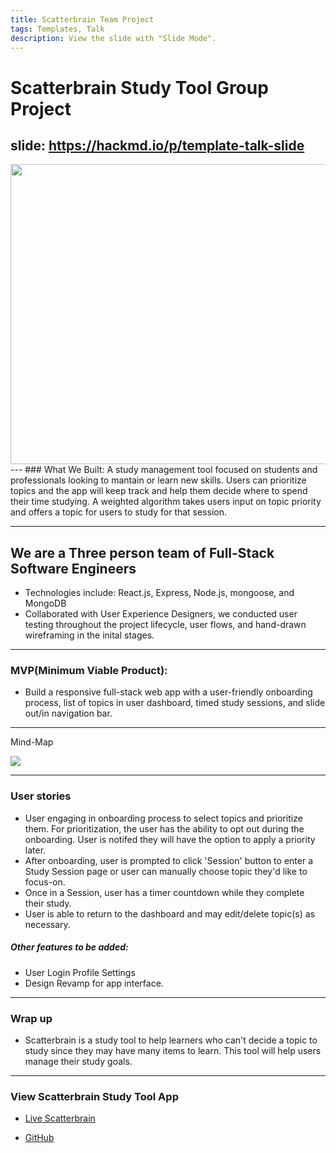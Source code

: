 ```yaml
---
title: Scatterbrain Team Project
tags: Templates, Talk
description: View the slide with "Slide Mode".
---
```


# Scatterbrain Study Tool Group Project

<!-- Put the link to this slide here so people can follow -->
slide: https://hackmd.io/p/template-talk-slide
---
<img src="https://i.imgur.com/SLRN0hC.png" width="640" height="480"/>
---
### What We Built:
A study management tool focused on students and professionals looking to mantain or learn new skills.
Users can prioritize topics and the app will keep track and help them decide where to spend their time studying. A weighted algorithm takes users input on topic priority and offers a topic for users to study for that session.

---

## We are a Three person team of Full-Stack Software Engineers

- Technologies include: React.js, Express, Node.js, mongoose, and MongoDB
- Collaborated with User Experience Designers, we conducted user testing throughout the project lifecycle, user flows, and hand-drawn wireframing in the inital stages.

---

### MVP(Minimum Viable Product):
- Build a responsive full-stack web app with a user-friendly onboarding process, list of topics in user dashboard, timed study sessions, and slide out/in navigation bar.

---

Mind-Map

![](https://i.imgur.com/RG1rIaO.jpg)

---

### User stories
- User engaging in onboarding process to select topics and prioritize them. For prioritization, the user has the ability to opt out during the onboarding. User is notifed they will have the option to apply a priority later.
- After onboarding, user is prompted to click 'Session' button to enter a Study Session page or user can manually choose topic they'd like to focus-on.
- Once in a Session, user has a timer countdown while they complete their study.
- User is able to return to the dashboard and may edit/delete topic(s) as necessary.



##### Other features to be added:
- User Login Profile Settings
- Design Revamp for app interface.

---
### Wrap up

- Scatterbrain is a study tool to help learners who can't decide a topic to study since they may have many items to learn. This tool will help users manage their study goals.

---

### View Scatterbrain Study Tool App


-  [Live Scatterbrain](https://scatterbrainstudytool.herokuapp.com/)

- [GitHub](https://github.com/bellmarc)

